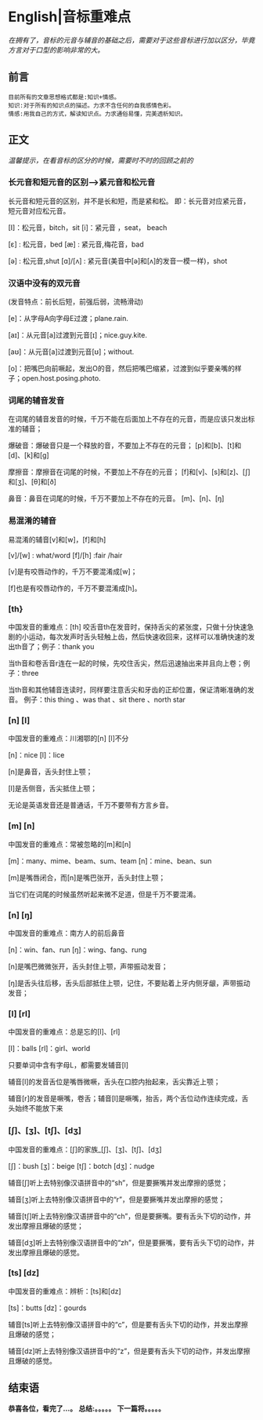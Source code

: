 # English|音标重难点
*在拥有了，音标的元音与辅音的基础之后，需要对于这些音标进行加以区分，毕竟方言对于口型的影响非常的大。*

## 前言
    目前所有的文章思想格式都是:知识+情感。
    知识:对于所有的知识点的描述。力求不含任何的自我感情色彩。
    情感:用我自己的方式，解读知识点。力求通俗易懂，完美透析知识。

## 正文
*温馨提示，在看音标的区分的时候，需要时不时的回顾之前的*
### 长元音和短元音的区别-->紧元音和松元音
长元音和短元音的区别，并不是长和短，而是紧和松。
即：长元音对应紧元音，短元音对应松元音。

[I]：松元音，bitch，sit
[i]：紧元音 ，seat， beach

[ɛ] : 松元音，bed
[æ] : 紧元音,梅花音，bad 

[ə] : 松元音,shut
[ɑ]/[ʌ] : 紧元音(美音中[ə]和[ʌ]的发音一模一样)，shot


### 汉语中没有的双元音
(发音特点：前长后短，前强后弱，流畅滑动)

[e]：从字母A向字母E过渡；plane.rain.

[aɪ]：从元音[a]过渡到元音[ɪ]；nice.guy.kite.

[aʊ]：从元音[a]过渡到元音[ʊ]；without.

[o]：把嘴巴向前噘起，发出O的音，然后把嘴巴缩紧，过渡到似乎要亲嘴的样子；open.host.posing.photo.

### 词尾的辅音发音
在词尾的辅音发音的时候，千万不能在后面加上不存在的元音，而是应该只发出标准的辅音；
 
爆破音：爆破音只是一个释放的音，不要加上不存在的元音；
[p]和[b]、[t]和[d]、[k]和[g]
 
摩擦音：摩擦音在词尾的时候，不要加上不存在的元音；
[f]和[v]、[s]和[z]、[∫]和[ʒ]、[θ]和[ð]
 
鼻音：鼻音在词尾的时候，千万不要加上不存在的元音。
[m]、[n]、[ŋ]

### 易混淆的辅音
易混淆的辅音[v]和[w]，[f]和[h]

[v]/[w] : what/word
[f]/[h] :fair /hair

[v]是有咬唇动作的，千万不要混淆成[w]；
 
[f]也是有咬唇动作的，千万不要混淆成[h]。

### [th}
中国发音的重难点：[th]
咬舌音th在发音时，保持舌尖的紧张度，只做十分快速急剧的小运动，每次发声时舌头轻触上齿，然后快速收回来，这样可以准确快速的发出th音了；例子：thank you
 
当th音和卷舌音r连在一起的时候，先咬住舌尖，然后迅速抽出来并且向上卷；例子：three
 
当th音和其他辅音连读时，同样要注意舌尖和牙齿的正却位置，保证清晰准确的发音。
例子：this thing 、was that 、sit there 、north star


### [n] [l]
中国发音的重难点：川湘鄂的[n] [l]不分

[n]：nice
[l]：lice

[n]是鼻音，舌头封住上颚；
 
[l]是舌侧音，舌尖抵住上颚；
 
无论是英语发音还是普通话，千万不要带有方言乡音。


### [m] [n]
中国发音的重难点：常被忽略的[m]和[n]

[m]：many、mime、beam、sum、team
[n]：mine、bean、sun


[m]是嘴唇闭合，而[n]是嘴巴张开，舌头封住上颚；
 
当它们在词尾的时候虽然听起来微不足道，但是千万不要混淆。

### [n] [ŋ]
中国发音的重难点：南方人的前后鼻音

[n]：win、fan、run
[ŋ]：wing、fang、rung

[n]是嘴巴微微张开，舌头封住上颚，声带振动发音；
 
[ŋ]是舌头往后移，舌头后部抵住上颚，记住，不要贴着上牙内侧牙龈，声带振动发音；


### [l] [rl]
中国发音的重难点：总是忘的[l]、[rl]

[l]：balls
[rl]：girl、world


只要单词中含有字母L，都需要发辅音[l]
 
辅音[l]的发音舌位是嘴唇微噘，舌头在口腔内抬起来，舌尖靠近上颚；
 
辅音[r]的发音是噘嘴，卷舌；辅音[l]是噘嘴，抬舌，两个舌位动作连续完成，舌头始终不能放下来


### [ʃ]、[ʒ]、[tʃ]、[dʒ]
中国发音的重难点：[ʃ]的家族_[ʃ]、[ʒ]、[tʃ]、[dʒ]

[ʃ]：bush
[ʒ]：beige
[tʃ]：botch
[dʒ]：nudge

辅音[ʃ]听上去特别像汉语拼音中的“sh”，但是要撅嘴并发出摩擦的感觉；
 
辅音[ʒ]听上去特别像汉语拼音中的“r”，但是要撅嘴并发出摩擦的感觉；
 
辅音[tʃ]听上去特别像汉语拼音中的“ch”，但是要撅嘴。要有舌头下切的动作，并发出摩擦且爆破的感觉；
 
辅音[dʒ]听上去特别像汉语拼音中的“zh”，但是要撅嘴，要有舌头下切的动作，并发出摩擦且爆破的感觉。

### [ts] [dz]
中国发音的重难点：辨析：[ts]和[dz]

[ts]：butts
[dz]：gourds

辅音[ts]听上去特别像汉语拼音中的“c”，但是要有舌头下切的动作，并发出摩擦且爆破的感觉；
 
辅音[dz]听上去特别像汉语拼音中的“z”，但是要有舌头下切的动作，并发出摩擦且爆破的感觉。


## 结束语
 **恭喜各位，看完了...。**
**总结:。。。。。**
**下一篇将。。。。。**









